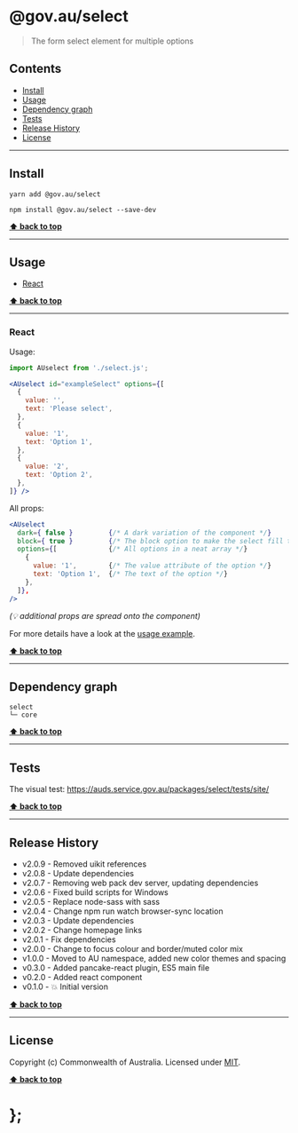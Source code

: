 @gov.au/select
============

> The form select element for multiple options


## Contents

* [Install](#install)
* [Usage](#usage)
* [Dependency graph](#dependency-graph)
* [Tests](#tests)
* [Release History](#release-history)
* [License](#license)


----------------------------------------------------------------------------------------------------------------------------------------------------------------


## Install


```shell
yarn add @gov.au/select
```

```shell
npm install @gov.au/select --save-dev
```


**[⬆ back to top](#contents)**


----------------------------------------------------------------------------------------------------------------------------------------------------------------


## Usage


* [React](#react)


**[⬆ back to top](#contents)**


----------------------------------------------------------------------------------------------------------------------------------------------------------------


### React

Usage:

```jsx
import AUselect from './select.js';

<AUselect id="exampleSelect" options={[
  {
    value: '',
    text: 'Please select',
  },
  {
    value: '1',
    text: 'Option 1',
  },
  {
    value: '2',
    text: 'Option 2',
  },
]} />
```

All props:

```jsx
<AUselect
  dark={ false }         {/* A dark variation of the component */}
  block={ true }         {/* The block option to make the select fill the available width, optional */}
  options={[             {/* All options in a neat array */}
    {
      value: '1',        {/* The value attribute of the option */}
      text: 'Option 1',  {/* The text of the option */}
    },
  ]},
/>
```
_(💡 additional props are spread onto the component)_

For more details have a look at the [usage example](https://github.com/govau/design-system-components/tree/master/packages/select/tests/react/index.js).


**[⬆ back to top](#contents)**


----------------------------------------------------------------------------------------------------------------------------------------------------------------


## Dependency graph

```shell
select
└─ core
```


**[⬆ back to top](#contents)**


----------------------------------------------------------------------------------------------------------------------------------------------------------------


## Tests

The visual test: https://auds.service.gov.au/packages/select/tests/site/


**[⬆ back to top](#contents)**


----------------------------------------------------------------------------------------------------------------------------------------------------------------


## Release History

* v2.0.9 - Removed uikit references
* v2.0.8 - Update dependencies
* v2.0.7 - Removing web pack dev server, updating dependencies
* v2.0.6 - Fixed build scripts for Windows
* v2.0.5 - Replace node-sass with sass
* v2.0.4 - Change npm run watch browser-sync location
* v2.0.3 - Update dependencies
* v2.0.2 - Change homepage links
* v2.0.1 - Fix dependencies
* v2.0.0 - Change to focus colour and border/muted color mix
* v1.0.0 - Moved to AU namespace, added new color themes and spacing
* v0.3.0 - Added pancake-react plugin, ES5 main file
* v0.2.0 - Added react component
* v0.1.0 - 💥 Initial version


**[⬆ back to top](#contents)**


----------------------------------------------------------------------------------------------------------------------------------------------------------------


## License

Copyright (c) Commonwealth of Australia.
Licensed under [MIT](https://raw.githubusercontent.com/govau/design-system-components/packages/core/master/LICENSE).


**[⬆ back to top](#contents)**

# };
